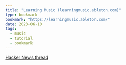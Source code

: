 ```yaml
---
title: "Learning Music (learningmusic.ableton.com)"
type: bookmark
bookmark: "https://learningmusic.ableton.com/"
date: 2023-06-10
tags:
  - music
  - tutorial
  - bookmark
---
```

[Hacker News thread](https://news.ycombinator.com/item?id=35935796)
